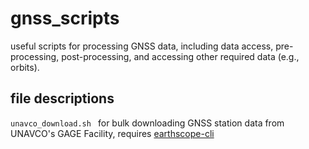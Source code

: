 # gnss_scripts
useful scripts for processing GNSS data, including data access, pre-processing, post-processing, and accessing other required data (e.g., orbits).  


## file descriptions

`unavco_download.sh ` for bulk downloading GNSS station data from UNAVCO's GAGE Facility, requires [earthscope-cli](https://gitlab.com/earthscope/public/earthscope-cli#Getting_Started)

